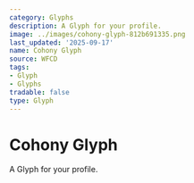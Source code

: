 ```yaml
---
category: Glyphs
description: A Glyph for your profile.
image: ../images/cohony-glyph-812b691335.png
last_updated: '2025-09-17'
name: Cohony Glyph
source: WFCD
tags:
- Glyph
- Glyphs
tradable: false
type: Glyph
---
```


# Cohony Glyph

A Glyph for your profile.

